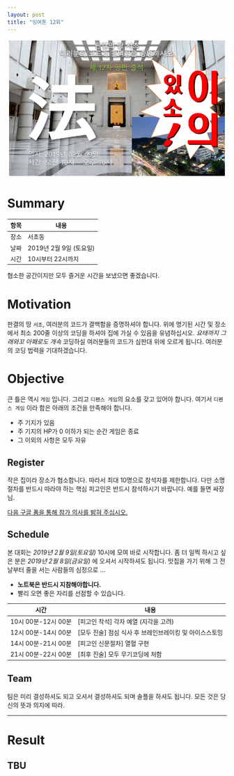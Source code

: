 ```yaml
---
layout: post
title: "잉여톤 12회"
---
```


![poster](/images/yyt_12.png)

# Summary

| 항목 | 내용                    |
| ---- | ----------------------- |
| 장소 | 서초동                  |
| 날짜 | 2019년 2월 9일 (토요일) |
| 시간 | 10시부터 22시까지       |

협소한 공간이지만 모두 즐거운 시간을 보냈으면 좋겠습니다.

# Motivation

판결의 땅 `서초`, 여러분의 코드가 결백함을 증명하셔야 합니다.
위에 명기된 시간 및 장소에서 최소 200줄 이상의 코딩을 하셔야 집에 가실 수 있음을 유념하십시오.
_요태까지 그래와꼬 아패로도 개속_ 코딩하실 여러분들의 코드가 심판대 위에 오르게 됩니다.
여러분의 코딩 법력을 기대하겠습니다.

# Objective

큰 틀은 역시 `게임` 입니다.
그리고 `디펜스 게임`의 요소를 갖고 있어야 합니다.
여기서 `디펜스 게임` 이라 함은 아래의 조건을 만족해야 합니다.

- 주 기지가 있음
- 주 기지의 HP가 0 이하가 되는 순간 게임은 종료
- 그 이외의 사항은 모두 자유

## Register

작은 집이라 장소가 협소합니다.
따라서 최대 10명으로 참석자를 제한합니다.
다만 소명 절차를 반드시 따라야 하는 핵심 피고인은 반드시 참석하시기 바랍니다.
예를 들면 싸장님.

[다음 구글 폼을 통해 참가 의사를 밝혀 주십시오.](https://docs.google.com/forms/d/e/1FAIpQLSfkKX9uLQ2DZIDYQiuSzmSN5KbTeKlraWS_6roOlzGUBFqIXA/viewform?fbzx=4789981054044518457)

## Schedule

본 대회는 _2019년 2월 9일(토요일)_ 10시에 모여 바로 시작합니다.
좀 더 일찍 하시고 싶은 분은 _2019년 2월 8일(금요일)_ 에 오셔서 시작하셔도 됩니다.
맛집을 가기 위해 그 전날부터 줄을 서는 사람들의 심정으로 ...

- **노트북은 반드시 지참해야합니다.**
- 빨리 오면 좋은 자리를 선점할 수 있습니다.

| 시간                | 내용                                                    |
| ------------------- | ------------------------------------------------------- |
| 10시 00분-12시 00분 | [피고인 착석] 각자 예열 (지각을 고려)                   |
| 12시 00분-14시 00분 | [모두 진술] 점심 식사 후 브레인브레이킹 및 아이스스토밍 |
| 14시 00분-21시 00분 | [피고인 신문절차] 열혈 구현                             |
| 21시 00분-22시 00분 | [최후 진술] 모두 무기코딩에 처함                        |

## Team

팀은 미리 결성하셔도 되고 오셔서 결성하셔도 되며 솔플을 하셔도 됩니다.
모든 것은 당신의 뜻과 의지에 따라.

---

# Result

## TBU
